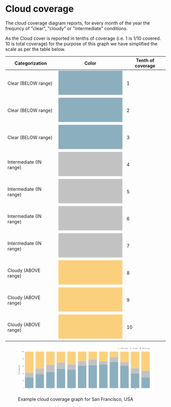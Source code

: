 # Cloud coverage

The cloud coverage diagram reports, for every month of the year the frequncy of "clear", "cloudy" or "intermediate" conditions.

As the Cloud cover is reported in tenths of coverage (i.e. 1 is 1/10 covered. 10 is total coverage) for the purpose of this graph we have simplified the scale as per the table below.&#x20;

| Categorization          | Color                                                                         | Tenth of coverage |
| ----------------------- | ----------------------------------------------------------------------------- | ----------------- |
| Clear (BELOW range)     | <img src="../../../.gitbook/assets/clear (1).png" alt="" data-size="line">    | 1                 |
| Clear (BELOW range)     | <img src="../../../.gitbook/assets/clear (1).png" alt="" data-size="line">    | 2                 |
| Clear (BELOW range)     | <img src="../../../.gitbook/assets/clear (1).png" alt="" data-size="line">    | 3                 |
| Intermediate (IN range) | <img src="../../../.gitbook/assets/intermediate.png" alt="" data-size="line"> | 4                 |
| Intermediate (IN range) | <img src="../../../.gitbook/assets/intermediate.png" alt="" data-size="line"> | 5                 |
| Intermediate (IN range) | <img src="../../../.gitbook/assets/intermediate.png" alt="" data-size="line"> | 6                 |
| Intermediate (IN range) | <img src="../../../.gitbook/assets/intermediate.png" alt="" data-size="line"> | 7                 |
| Cloudy (ABOVE range)    | <img src="../../../.gitbook/assets/Cloudy.png" alt="" data-size="line">       | 8                 |
| Cloudy (ABOVE range)    | <img src="../../../.gitbook/assets/Cloudy.png" alt="" data-size="line">       | 9                 |
| Cloudy (ABOVE range)    | <img src="../../../.gitbook/assets/Cloudy.png" alt="" data-size="line">       | 10                |

<figure><img src="../../../.gitbook/assets/CBEClima_San Francisco_USA_cloud_cover_sun_tab.svg" alt=""><figcaption><p>Example cloud coverage graph for San Francisco, USA</p></figcaption></figure>

